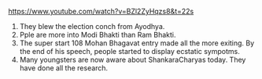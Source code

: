 
https://www.youtube.com/watch?v=BZl2ZyHqzs8&t=22s

1. They blew the election conch from Ayodhya.
2. Pple are more into Modi Bhakti than Ram Bhakti.
3. The super start 108 Mohan Bhagavat entry made all the more exiting. By the end of his speech, people started to display ecstatic sympotms. 
4. Many youngsters are now aware about ShankaraCharyas today. They have done all the research. 